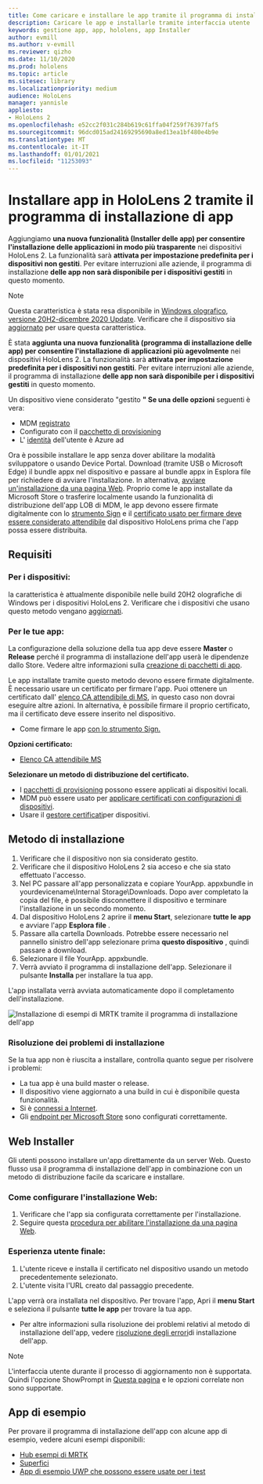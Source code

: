 ```yaml
---
title: Come caricare e installare le app tramite il programma di installazione di HoloLens 2 app
description: Caricare le app e installarle tramite interfaccia utente
keywords: gestione app, app, hololens, app Installer
author: evmill
ms.author: v-evmill
ms.reviewer: qizho
ms.date: 11/10/2020
ms.prod: hololens
ms.topic: article
ms.sitesec: library
ms.localizationpriority: medium
audience: HoloLens
manager: yannisle
appliesto:
- HoloLens 2
ms.openlocfilehash: e52cc2f031c284b619c61ffa04f259f76397faf5
ms.sourcegitcommit: 96dcd015ad24169295690a8ed13ea1bf480e4b9e
ms.translationtype: MT
ms.contentlocale: it-IT
ms.lasthandoff: 01/01/2021
ms.locfileid: "11253093"
---
```

# Installare app in HoloLens 2 tramite il programma di installazione di app

Aggiungiamo **una nuova funzionalità (Installer delle app) per consentire l'installazione delle applicazioni in modo più trasparente** nei dispositivi HoloLens 2. La funzionalità sarà **attivata per impostazione predefinita per i dispositivi non gestiti**. Per evitare interruzioni alle aziende, il programma di installazione **delle app non sarà disponibile per i dispositivi gestiti** in questo momento.  

> [!NOTE]
> Questa caratteristica è stata resa disponibile in [Windows olografico, versione 20H2-dicembre 2020 Update](hololens-release-notes.md). Verificare che il dispositivo sia [aggiornato](hololens-update-hololens.md) per usare questa caratteristica.

È stata **aggiunta una nuova funzionalità (programma di installazione delle app) per consentire l'installazione di applicazioni più agevolmente** nei dispositivi HoloLens 2. La funzionalità sarà **attivata per impostazione predefinita per i dispositivi non gestiti**. Per evitare interruzioni alle aziende, il programma di installazione **delle app non sarà disponibile per i dispositivi gestiti** in questo momento.  

Un dispositivo viene considerato "gestito **" Se una delle opzioni** seguenti è vera:

- MDM [registrato](hololens-enroll-mdm.md)
- Configurato con il [pacchetto di provisioning](hololens-provisioning.md)
- L' [identità](hololens-identity.md) dell'utente è Azure ad

Ora è possibile installare le app senza dover abilitare la modalità sviluppatore o usando Device Portal.  Download (tramite USB o Microsoft Edge) il bundle appx nel dispositivo e passare al bundle appx in Esplora file per richiedere di avviare l'installazione.  In alternativa, [avviare un'installazione da una pagina Web](https://docs.microsoft.com/windows/msix/app-installer/installing-windows10-apps-web).  Proprio come le app installate da Microsoft Store o trasferire localmente usando la funzionalità di distribuzione dell'app LOB di MDM, le app devono essere firmate digitalmente con lo [strumento Sign](https://docs.microsoft.com/windows/win32/appxpkg/how-to-sign-a-package-using-signtool) e il [certificato usato per firmare deve essere considerato attendibile](https://docs.microsoft.com/windows/win32/appxpkg/how-to-sign-a-package-using-signtool#security-considerations) dal dispositivo HoloLens prima che l'app possa essere distribuita.

## Requisiti

### Per i dispositivi:

 la caratteristica è attualmente disponibile nelle build 20H2 olografiche di Windows per i dispositivi HoloLens 2. Verificare che i dispositivi che usano questo metodo vengano [aggiornati](hololens-update-hololens.md).

### Per le tue app: 
La configurazione della soluzione della tua app deve essere **Master** o **Release** perché il programma di installazione dell'app userà le dipendenze dallo Store. Vedere altre informazioni sulla [creazione di pacchetti di app](https://docs.microsoft.com/windows/msix/app-installer/create-appinstallerfile-vs).

Le app installate tramite questo metodo devono essere firmate digitalmente. È necessario usare un certificato per firmare l'app. Puoi ottenere un certificato dall' [elenco CA attendibile di MS](https://ccadb-public.secure.force.com/microsoft/IncludedCACertificateReportForMSFT), in questo caso non dovrai eseguire altre azioni. In alternativa, è possibile firmare il proprio certificato, ma il certificato deve essere inserito nel dispositivo.

- Come firmare le app [con lo strumento Sign.](https://docs.microsoft.com/windows/win32/appxpkg/how-to-sign-a-package-using-signtool)

**Opzioni certificato:**

- [Elenco CA attendibile MS](https://ccadb-public.secure.force.com/microsoft/IncludedCACertificateReportForMSFT)

**Selezionare un metodo di distribuzione del certificato.**

- I [pacchetti di provisioning](hololens-provisioning.md) possono essere applicati ai dispositivi locali.
- MDM può essere usato per [applicare certificati con configurazioni di dispositivi](https://docs.microsoft.com/mem/intune/protect/certificates-configure).
- Usare il [gestore certificati](certificate-manager.md)per dispositivi.

## Metodo di installazione

1. Verificare che il dispositivo non sia considerato gestito.
1. Verificare che il dispositivo HoloLens 2 sia acceso e che sia stato effettuato l'accesso.
1. Nel PC passare all'app personalizzata e copiare YourApp. appxbundle in yourdevicename\Internal Storage\Downloads.
    Dopo aver completato la copia del file, è possibile disconnettere il dispositivo e terminare l'installazione in un secondo momento.
1. Dal dispositivo HoloLens 2 aprire il **menu Start**, selezionare **tutte le app** e avviare l'app **Esplora file** .
1. Passare alla cartella Downloads. Potrebbe essere necessario nel pannello sinistro dell'app selezionare prima **questo dispositivo** , quindi passare a download.
1. Selezionare il file YourApp. appxbundle.
1. Verrà avviato il programma di installazione dell'app. Selezionare il pulsante **Installa** per installare la tua app.

L'app installata verrà avviata automaticamente dopo il completamento dell'installazione.

![Installazione di esempi di MRTK tramite il programma di installazione dell'app](images/hololens-app-installer-picture.jpg)

### Risoluzione dei problemi di installazione

Se la tua app non è riuscita a installare, controlla quanto segue per risolvere i problemi:

- La tua app è una build master o release.
- Il dispositivo viene aggiornato a una build in cui è disponibile questa funzionalità.
- Si è [connessi a Internet](hololens-network.md).
- Gli [endpoint per Microsoft Store](hololens-offline.md) sono configurati correttamente.  

## Web Installer

Gli utenti possono installare un'app direttamente da un server Web. Questo flusso usa il programma di installazione dell'app in combinazione con un metodo di distribuzione facile da scaricare e installare.

### Come configurare l'installazione Web:

1. Verificare che l'app sia configurata correttamente per l'installazione.
1. Seguire questa [procedura per abilitare l'installazione da una pagina Web](https://docs.microsoft.com/windows/msix/app-installer/installing-windows10-apps-web#how-to-enable-this-on-a-webpage).

### Esperienza utente finale:

1. L'utente riceve e installa il certificato nel dispositivo usando un metodo precedentemente selezionato.
1. L'utente visita l'URL creato dal passaggio precedente.

L'app verrà ora installata nel dispositivo. Per trovare l'app, Apri il **menu Start** e seleziona il pulsante **tutte le app** per trovare la tua app.

- Per altre informazioni sulla risoluzione dei problemi relativi al metodo di installazione dell'app, vedere [risoluzione degli errori](https://docs.microsoft.com/windows/msix/app-installer/troubleshoot-appinstaller-issues)di installazione dell'app.

> [!NOTE]
> L'interfaccia utente durante il processo di aggiornamento non è supportata. Quindi l'opzione ShowPrompt in [Questa pagina](https://docs.microsoft.com/windows/msix/app-installer/update-settings) e le opzioni correlate non sono supportate.

## App di esempio

Per provare il programma di installazione dell'app con alcune app di esempio, vedere alcuni esempi disponibili:

- [Hub esempi di MRTK](https://microsoft.github.io/MixedRealityToolkit-Unity/Documentation/README_ExampleHub.html)
- [Superfici](https://docs.microsoft.com/windows/mixed-reality/develop/unity/sampleapp-surfaces)
- [App di esempio UWP che possono essere usate per i test](https://github.com/microsoft/Windows-universal-samples/tree/master/Samples)
